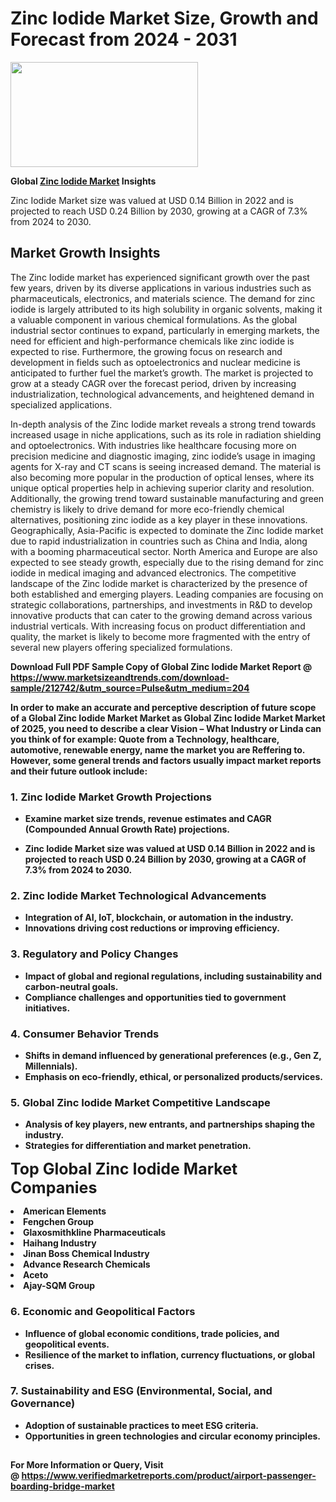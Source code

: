 <H1>Zinc Iodide Market Size, Growth and Forecast from 2024 - 2031</H1><img class="aligncenter size-medium wp-image-584254" src="https://thirdeyenews.in/wp-content/uploads/2024/09/Global-Market-Research-300x168.jpeg" alt="" width="300" height="168" /><p><strong>Global&nbsp;<a href="https://www.marketsizeandtrends.com/download-sample/212742/&amp;utm_source=Pulse&amp;utm_medium=204">Zinc Iodide Market</a> Insights</strong></p><p>Zinc Iodide Market size was valued at USD 0.14 Billion in 2022 and is projected to reach USD 0.24 Billion by 2030, growing at a CAGR of 7.3% from 2024 to 2030.</p><p><h2>Market Growth Insights</h2> <p>The Zinc Iodide market has experienced significant growth over the past few years, driven by its diverse applications in various industries such as pharmaceuticals, electronics, and materials science. The demand for zinc iodide is largely attributed to its high solubility in organic solvents, making it a valuable component in various chemical formulations. As the global industrial sector continues to expand, particularly in emerging markets, the need for efficient and high-performance chemicals like zinc iodide is expected to rise. Furthermore, the growing focus on research and development in fields such as optoelectronics and nuclear medicine is anticipated to further fuel the market’s growth. The market is projected to grow at a steady CAGR over the forecast period, driven by increasing industrialization, technological advancements, and heightened demand in specialized applications.</p> <p><strong></strong></p> <p>In-depth analysis of the Zinc Iodide market reveals a strong trend towards increased usage in niche applications, such as its role in radiation shielding and optoelectronics. With industries like healthcare focusing more on precision medicine and diagnostic imaging, zinc iodide’s usage in imaging agents for X-ray and CT scans is seeing increased demand. The material is also becoming more popular in the production of optical lenses, where its unique optical properties help in achieving superior clarity and resolution. Additionally, the growing trend toward sustainable manufacturing and green chemistry is likely to drive demand for more eco-friendly chemical alternatives, positioning zinc iodide as a key player in these innovations. Geographically, Asia-Pacific is expected to dominate the Zinc Iodide market due to rapid industrialization in countries such as China and India, along with a booming pharmaceutical sector. North America and Europe are also expected to see steady growth, especially due to the rising demand for zinc iodide in medical imaging and advanced electronics. The competitive landscape of the Zinc Iodide market is characterized by the presence of both established and emerging players. Leading companies are focusing on strategic collaborations, partnerships, and investments in R&D to develop innovative products that can cater to the growing demand across various industrial verticals. With increasing focus on product differentiation and quality, the market is likely to become more fragmented with the entry of several new players offering specialized formulations.</p> <p><strong></p><p><span class=""><strong>Download Full PDF Sample Copy of Global Zinc Iodide Market Report</strong> @ <a href="https://www.marketsizeandtrends.com/download-sample/212742/&amp;utm_source=Pulse&amp;utm_medium=204" target="_blank">https://www.marketsizeandtrends.com/download-sample/212742/&amp;utm_source=Pulse&amp;utm_medium=204</a></span></p><p>In order to make an accurate and perceptive description of future scope of a Global&nbsp;Zinc Iodide Market Market as Global&nbsp;Zinc Iodide Market Market of 2025, you need to describe a clear Vision &ndash; What Industry or Linda can you think of for example: Quote from a Technology, healthcare, automotive, renewable energy, name the market you are Reffering to. However, some general trends and factors usually impact market reports and their future outlook include:</p><h3>1.&nbsp;<strong>Zinc Iodide Market Growth Projections</strong></h3><ul><li>Examine market size trends, revenue estimates and CAGR (Compounded Annual Growth Rate) projections.</li><li><p>Zinc Iodide Market size was valued at USD 0.14 Billion in 2022 and is projected to reach USD 0.24 Billion by 2030, growing at a CAGR of 7.3% from 2024 to 2030.</p></li></ul><h3>2.&nbsp;<strong>Zinc Iodide Market Technological Advancements</strong></h3><ul><li>Integration of AI, IoT, blockchain, or automation in the industry.</li><li>Innovations driving cost reductions or improving efficiency.</li></ul><h3>3.&nbsp;<strong>Regulatory and Policy Changes</strong></h3><ul><li>Impact of global and regional regulations, including sustainability and carbon-neutral goals.</li><li>Compliance challenges and opportunities tied to government initiatives.</li></ul><h3>4.&nbsp;<strong>Consumer Behavior Trends</strong></h3><ul><li>Shifts in demand influenced by generational preferences (e.g., Gen Z, Millennials).</li><li>Emphasis on eco-friendly, ethical, or personalized products/services.</li></ul><h3>5.&nbsp;<strong>Global Zinc Iodide Market Competitive Landscape</strong></h3><ul><li>Analysis of key players, new entrants, and partnerships shaping the industry.</li><li>Strategies for differentiation and market penetration.</li></ul><p data-pm-slice="1 1 []"><span style="color: inherit; font-family: inherit; font-size: 25px;">Top Global Zinc Iodide Market Companies</span></p><div class="" data-test-id=""><p><li>American Elements</li><li> Fengchen Group</li><li> Glaxosmithkline Pharmaceuticals</li><li> Haihang Industry</li><li> Jinan Boss Chemical Industry</li><li> Advance Research Chemicals</li><li> Aceto</li><li> Ajay-SQM Group</li></p></div><h3>6.&nbsp;<strong>Economic and Geopolitical Factors</strong></h3><ul><li>Influence of global economic conditions, trade policies, and geopolitical events.</li><li>Resilience of the market to inflation, currency fluctuations, or global crises.</li></ul><h3>7.&nbsp;<strong>Sustainability and ESG (Environmental, Social, and Governance)</strong></h3><ul><li>Adoption of sustainable practices to meet ESG criteria.</li><li>Opportunities in green technologies and circular economy principles.</li></ul><h2><strong style="font-size: 14px;">For More Information or Query, Visit @&nbsp;</strong><a style="background-color: #ffffff; font-size: 14px;" href="https://www.marketsizeandtrends.com/report/zinc-iodide-market/" target="_blank">https://www.verifiedmarketreports.com/product/airport-passenger-boarding-bridge-market</a></h2>
